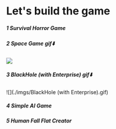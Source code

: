 # Let's build the game

##### 1 Survival Horror Game

##### 2 Space Game	gif⬇️

![](./imgs/spacegame.gif)

##### 3 BlackHole (with Enterprise)	gif⬇️

![](./imgs/BlackHole (with Enterprise).gif)

##### 4 Simple AI Game

##### 5 Human Fall Flat Creator